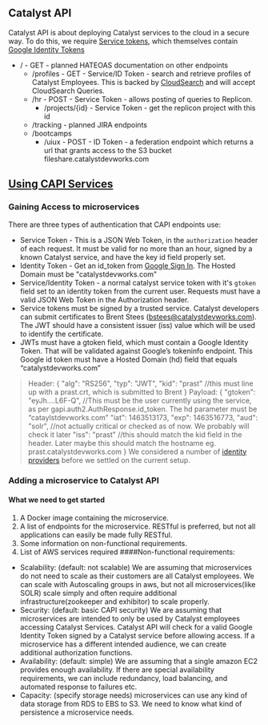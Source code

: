 ## Catalyst API 

Catalyst API is about deploying Catalyst services to the cloud in a secure way. To do this, we require [Service tokens](https://docs.google.com/a/catalystdevworks.com/document/d/1_ceKEnRGj9tooyIT1pRc_wcDJ4l3LsMRc4GSf3JnCoY/edit?usp=sharing), which themselves contain [Google Identity Tokens](https://developers.google.com/identity/sign-in/web/reference#googleusergetbasicprofile)

* / - GET - planned HATEOAS documentation on other endpoints
    * /profiles - GET - Service/ID Token - search and retrieve profiles of Catalyst Employees. This is backed by [CloudSearch](http://docs.aws.amazon.com/cloudsearch/latest/developerguide/search-api.html) and will accept CloudSearch Queries.
    * /hr - POST - Service Token - allows posting of queries to Replicon.
        * /projects/{id} - Service Token - get the replicon project with this id
    * /tracking - planned JIRA endpoints
    * /bootcamps
        * /uiux - POST - ID Token - a federation endpoint which returns a url that grants access to the S3 bucket fileshare.catalystdevworks.com 


## [Using CAPI Services](https://docs.google.com/document/d/1_ceKEnRGj9tooyIT1pRc_wcDJ4l3LsMRc4GSf3JnCoY)
### Gaining Access to microservices
There are three types of authentication that CAPI endpoints use: 
* Service Token - This is a JSON Web Token, in the `authorization` header of each request. It must be valid for no more than an hour, signed by a known Catalyst service, and have the key id field properly set.
* Identity Token - Get an id_token from [Google Sign In](https://developers.google.com/identity/sign-in/web/reference#googleusergetauthresponse). The Hosted Domain must be "catalystdevworks.com"
* Service/Identity Token - a normal catalyst service token with it's `gtoken` field set to an identity token from the current user.
Requests must have a valid JSON Web Token in the Authorization header. 
* Service tokens must be signed by a trusted service. Catalyst developers can submit certificates to  Brent Stees (bstees@catalystdevworks.com). The JWT should have a consistent issuer (iss) value which will be used to identify the certificate.
* JWTs must have a gtoken field, which must contain a Google Identity Token. That will be validated against Google’s tokeninfo endpoint.  This Google id token must have a Hosted Domain (hd) field that equals “catalystdevworks.com”

>Header: {
>  "alg": "RS256",
>  "typ": "JWT",
>  "kid": "prast" //this must line up with a prast.crt, which is submitted to Brent
>}
>Payload:
>{
>  "gtoken": "eyJh….L6F-Q", //This must be the user currently using the service, as per gapi.auth2.AuthResponse.id_token.  The hd parameter must be “cataylstdevworks.com”
>  "iat": 1463513173,
>  "exp": 1463516773,
>  "aud": "solr", //not actually critical or checked as of now. We probably will check it later
>  "iss": "prast" //this should match the kid field in the header. Later maybe this should match the hostname eg. prast.catalystdevworks.com
>}
We considered a number of [identity providers](https://git.catalystitservices.com/Rau/Capi/wikis/home) before we settled on the current setup.
### Adding a microservice to Catalyst API
#### What we need to get started
1. A Docker image containing the microservice.
2. A list of endpoints for the microservice. RESTful is preferred, but not all applications can easily be made fully RESTful.
3. Some information on non-functional requirements.
4. List of AWS services required
####Non-functional requirements:
* Scalability:  (default: not scalable) We are assuming that microservices do not need to scale as their customers are all Catalyst employees. We can scale with Autoscaling groups in aws, but not all microservices(like SOLR) scale simply and often require additional infrastructure(zookeeper and exhibitor) to scale properly.
* Security: (default: basic CAPI security) We are assuming that microservices are intended to only be used by Catalyst employees accessing Catalyst Services. Catalyst API will check for a valid Google Identity Token signed by a Catalyst service before allowing access. If a microservice has a different intended audience, we can create additional authorization functions.
* Availability: (default: simple) We are assuming that a single amazon EC2 provides enough availability. If there are special availability requirements, we can include redundancy, load balancing, and automated response to failures etc.
* Capacity: (specify storage needs) microservices can use any kind of data storage from RDS to EBS to S3. We need to know what kind of persistence a microservice needs.




